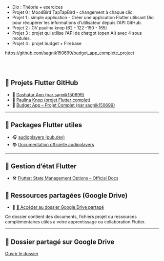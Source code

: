 - Dio : Théorie + exercices
- Projet 0 : MoodBird TapTapBird - changement à chaque clic.
- Projet 1 : simple application -  Créer une application Flutter utilisant Dio pour récupérer les informations d'utilisateur depuis l'API GitHub. 
- Projet 2 : CV paulina knop    (62 - 122 -150 - 165)
- Projet 3 : projet qui utilise l'API de chatgpt (open AI) avec 4 sous modules.
- Projet 4 : projet budget + Firebase
  
https://github.com/sagnik150699/budget_app_complete_project

<br/>
<br/>


## 🌟 Projets Flutter GitHub

- 🔗 [Dashatar App (par sagnik150699)](https://github.com/sagnik150699/my_dashatar_app)
- 🔗 [Paulina Knop (projet Flutter complet)](https://github.com/paulinaknop/paulina_knop)
- 🔗 [Budget App – Projet Complet (par sagnik150699)](https://github.com/sagnik150699/budget_app_complete_project)

---

## 🎵 Packages Flutter utiles

- 🎧 [audioplayers (pub.dev)](https://pub.dev/packages/audioplayers)
- 📚 [Documentation officielle audioplayers](http://docs.flutter.dev/data-and-backend/state-mgmt/options)

---

## 🧠 Gestion d’état Flutter

- 🛠️ [Flutter: State Management Options – Official Docs](http://docs.flutter.dev/data-and-backend/state-mgmt/options)



## 📁 Ressources partagées (Google Drive)

- 🔗 [📂 Accéder au dossier Google Drive partagé](https://drive.google.com/drive/folders/1Fg5JXQvfMtNb6lqjohHtKVWWoC2ix3jm?usp=sharing)

Ce dossier contient des documents, fichiers projet ou ressources complémentaires utiles à votre apprentissage ou collaboration Flutter.

---

## 🔗 Dossier partagé sur Google Drive

[Ouvrir le dossier](https://drive.google.com/drive/folders/1Fg5JXQvfMtNb6lqjohHtKVWWoC2ix3jm?usp=sharing)

